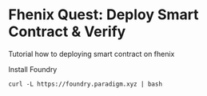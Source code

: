 # Fhenix Quest: Deploy Smart Contract & Verify
Tutorial how to deploying smart contract on fhenix

Install Foundry
```
curl -L https://foundry.paradigm.xyz | bash
```
